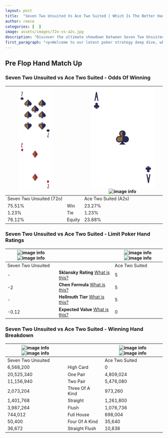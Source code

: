 ```yaml
---
layout: post
title:  "Seven Two Unsuited Vs Ace Two Suited | Which Is The Better Hand In Poker? A Complete Guide"
author: reece
categories: [  ]
image: assets/images/72o-vs-a2s.jpg
description: "Discover the ultimate showdown between Seven Two Unsuited and Ace Two Suited in poker! Uncover the odds, strategies, and scenarios where one hand triumphs over the other. Get ready to up your poker game with this thrilling analysis."
first_paragraph: "<p>Welcome to our latest poker strategy deep dive, where we're pitting two distinct hands against each other in a high-stakes showdown: Seven Two Unsuited vs Ace Two Suited.</p><p>In the dynamic world of poker, every decision counts, and knowing which hand holds the upper hand is key to your success at the table.</p><p>In this article, we'll dissect these two hands, explore the scenarios where one dominates the other, and equip you with the knowledge to make strategic choices that can tip the odds in your favor.</p><p>Get ready to unravel the intriguing dynamics of these poker hands and elevate your game to new heights.</p>"
---
```




[comment]: # (sp0)

## Pre Flop Hand Match Up

<div class="table hand-ratings" markdown="1"> 



### Seven Two Unsuited vs Ace Two Suited - Odds Of Winning


    
| ![image info](assets/images/hand1/7.png) ![image info](assets/images/hand1/2o.png) |  | ![image info](assets/images/hand2/A.png) ![image info](assets/images/hand2/2s.png) |
| -------- | -------- | -------- |
| Seven Two Unsuited (72o) |  | Ace Two Suited (A2s) |
| 75.51% | Win | 23.27% |
| 1.23% | Tie | 1.23% |
| 76.12% | Equity | 23.88% |




[comment]: # (sp1)



### Seven Two Unsuited vs Ace Two Suited - Limit Poker Hand Ratings


    
| ![image info](https://www.riverpairs.com/assets/images/hand1/7.png) ![image info](https://www.riverpairs.com/assets/images/hand1/2o.png) |  | ![image info](https://www.riverpairs.com/assets/images/hand2/A.png) ![image info](https://www.riverpairs.com/assets/images/hand2/2s.png) |
| -------- | -------- | -------- |
| Seven Two Unsuited |  | Ace Two Suited |
| - | **Sklansky Rating** [What is this?](/sklansky-rating-explained) | 5 |
| -2 | **Chen Formula** [What is this?](/chen-formula-explained) | 5 |
| - | **Hellmuth Tier** [What is this?](/Hellmuth-tier-explained) | 5 |
| -0.12 | **Expected Value** [What is this?](/expected-value-explained) | 0 |




[comment]: # (sp2)



### Seven Two Unsuited vs Ace Two Suited - Winning Hand Breakdown


    
| ![image info](https://www.riverpairs.com/assets/images/hand1/7.png) ![image info](https://www.riverpairs.com/assets/images/hand1/2o.png) |  | ![image info](https://www.riverpairs.com/assets/images/hand2/A.png) ![image info](https://www.riverpairs.com/assets/images/hand2/2s.png) |
| -------- | -------- | -------- |
| Seven Two Unsuited |  | Ace Two Suited |
| 6,568,200 | High Card | 0 |
| 20,525,340 | One Pair | 4,809,024 |
| 11,156,940 | Two Pair | 5,476,080 |
| 2,073,204 | Three Of A Kind | 973,260 |
| 1,401,768 | Straight | 1,261,800 |
| 3,987,264 | Flush | 1,076,736 |
| 744,012 | Full House | 698,004 |
| 50,400 | Four Of A Kind | 35,640 |
| 36,672 | Straight Flush | 10,836 |




[comment]: # (sp3)



</div>

[comment]: # (sp4)



[comment]: # (sp5)

